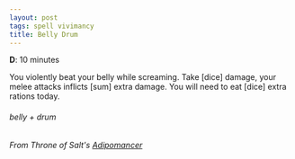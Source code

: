 ```yaml
---
layout: post
tags: spell vivimancy
title: Belly Drum
---
```

**D**: 10 minutes

You violently beat your belly while screaming. Take [dice] damage, your melee attacks inflicts [sum] extra damage. You will need to eat [dice] extra rations today.

###### belly + drum
###### From Throne of Salt's [Adipomancer](http://throneofsalt.blogspot.com/2018/02/class-adipomancer.html)
